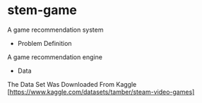 # stem-game
A game recommendation system


* Problem Definition

 A game recommendation engine

* Data

 The Data Set Was Downloaded From Kaggle [https://www.kaggle.com/datasets/tamber/steam-video-games]
